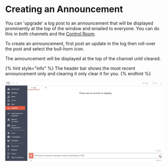# Creating an Announcement

You can 'upgrade' a log post to an announcement that will be displayed prominently at the top of the window and emailed to everyone. You can do this in both channels and the [Control Room](../control-room/).  
  
To create an announcement, first post an update in the log then roll-over the post and select the bull-horn icon.  
  
The announcement will be displayed at the top of the channel until cleared. 

{% hint style="info" %}
The header bar shows the most recent announcement only and clearing it only clear it for you. 
{% endhint %}

![](../../.gitbook/assets/creating-an-announcement.gif)

